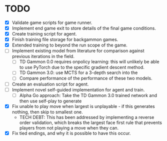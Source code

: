 # TODO
- [X] Validate game scripts for game runner.
- [X] Implement end game exit to store details of the final game conditions.
- [X] Create training script for agent.
- [X] Finish training file storage for backgammon games.
- [X] Extended training to beyond the run scope of the game.
- [ ] Implement existing model from literature for comparison against previous iterations in the field.
    - [ ] TD Gammon 0.0 requires onpolicy learning: this will unlikely be able to use PyTorch due to the specific gradient descent method.
    - [ ] TD Gammon 3.0: use MCTS for a 3-depth search into the 
    - [ ] Compare performance of the performance of these two models.
- [ ] Create an evaluation script for agent.
- [ ] Implement novel self-guided implementation for agent and train.
    - [ ] Alpha Go approach: Take the TD Gammon 3.0 trained network and then use self-play to generate 
- [X] Fix unable to play move when largest is unplayable - if this generates nothing, then skip to smallest one.
    - TECH DEBT: This has been addressed by implementing a reverse order validation, which breaks the largest face first rule that prevents players from not playing a move when they can. 
- [X] Fix tied endings, and why it is possible to have this occur.